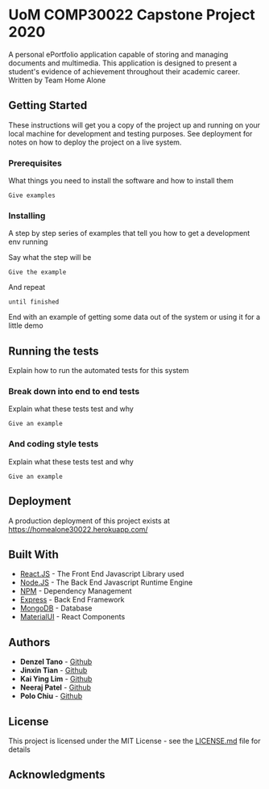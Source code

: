 # UoM COMP30022 Capstone Project 2020

A personal ePortfolio application capable of storing and managing documents and multimedia.
This application is designed to present a student's evidence of achievement throughout their academic career.
Written by Team Home Alone

## Getting Started

These instructions will get you a copy of the project up and running on your local machine for development and testing purposes. See deployment for notes on how to deploy the project on a live system.

### Prerequisites

What things you need to install the software and how to install them

```
Give examples
```

### Installing

A step by step series of examples that tell you how to get a development env running

Say what the step will be

```
Give the example
```

And repeat

```
until finished
```

End with an example of getting some data out of the system or using it for a little demo

## Running the tests

Explain how to run the automated tests for this system

### Break down into end to end tests

Explain what these tests test and why

```
Give an example
```

### And coding style tests

Explain what these tests test and why

```
Give an example
```

## Deployment

A production deployment of this project exists at https://homealone30022.herokuapp.com/

## Built With

- [React.JS](https://reactjs.org/) - The Front End Javascript Library used
- [Node.JS](https://nodejs.org/en/) - The Back End Javascript Runtime Engine
- [NPM](https://www.npmjs.com/) - Dependency Management
- [Express](https://expressjs.com/) - Back End Framework
- [MongoDB](https://www.mongodb.com/) - Database
- [MaterialUI](https://material-ui.com/) - React Components

## Authors

- **Denzel Tano** - [Github](https://github.com/dtano)
- **Jinxin Tian** - [Github](https://github.com/JinxinT)
- **Kai Ying Lim** - [Github](https://github.com/LKY1999)
- **Neeraj Patel** - [Github](https://github.com/neerajhp)
- **Polo Chiu** - [Github](https://github.com/polopineapple)

## License

This project is licensed under the MIT License - see the [LICENSE.md](LICENSE.md) file for details

## Acknowledgments
